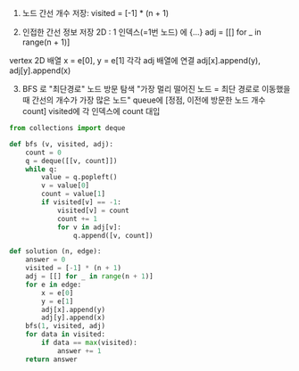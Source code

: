 1. 노드 간선 개수 저장:  visited = [-1] * (n + 1)

2. 인접한 간선 정보 저장 2D : 1 인덱스(=1번 노드) 에 {...}
adj = [[] for _ in range(n + 1)]

vertex 2D 배열 
x = e[0], y = e[1]
각각 adj 배열에 연결  adj[x].append(y), adj[y].append(x)

3. BFS 로 "최단경로" 노드 방문 탐색 
"가장 멀리 떨어진 노드 = 최단 경로로 이동했을 때 간선의 개수가 가장 많은 노드"
queue에 [정점, 이전에 방문한 노드 개수 count] 
visited에 각 인덱스에 count 대입 


```python
from collections import deque

def bfs (v, visited, adj): 
    count = 0
    q = deque([[v, count]])
    while q: 
        value = q.popleft()
        v = value[0]
        count = value[1]
        if visited[v] == -1: 
            visited[v] = count
            count += 1
            for v in adj[v]: 
                q.append([v, count])

def solution (n, edge): 
    answer = 0
    visited = [-1] * (n + 1) 
    adj = [[] for _ in range(n + 1)]
    for e in edge: 
        x = e[0]
        y = e[1]
        adj[x].append(y)
        adj[y].append(x)
    bfs(1, visited, adj)
    for data in visited:
        if data == max(visited):
            answer += 1
    return answer

```
